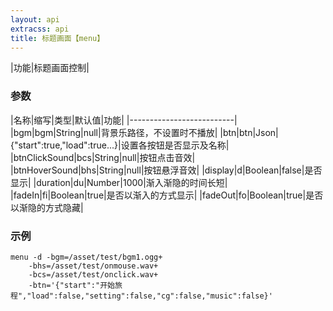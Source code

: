 ```yaml
---
layout: api
extracss: api
title: 标题画面【menu】
---
```


|功能|标题画面控制|

### 参数

|名称|缩写|类型|默认值|功能|
|--------------------------|
|bgm|bgm|String|null|背景乐路径，不设置时不播放|
|btn|btn|Json|{"start":true,"load":true...}|设置各按钮是否显示及名称|
|btnClickSound|bcs|String|null|按钮点击音效|
|btnHoverSound|bhs|String|null|按钮悬浮音效|
|display|d|Boolean|false|是否显示|
|duration|du|Number|1000|渐入渐隐的时间长短|
|fadeIn|fi|Boolean|true|是否以渐入的方式显示|
|fadeOut|fo|Boolean|true|是否以渐隐的方式隐藏|

### 示例

    menu -d -bgm=/asset/test/bgm1.ogg+
        -bhs=/asset/test/onmouse.wav+
        -bcs=/asset/test/onclick.wav+
        -btn='{"start":"开始旅程","load":false,"setting":false,"cg":false,"music":false}'